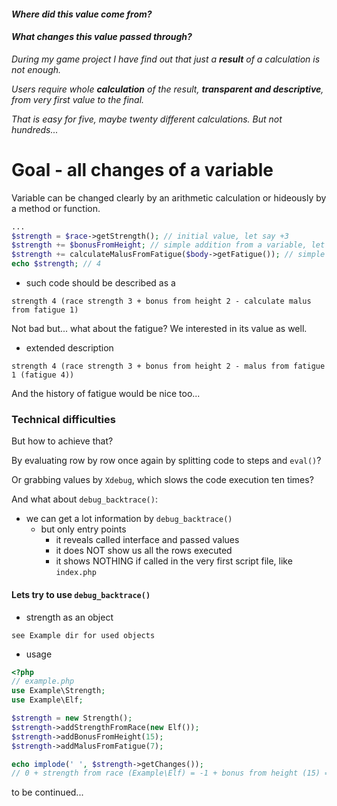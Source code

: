 #### _Where did this value come from?_

#### _What changes this value passed through?_

_During my game project I have find out that just a **result** of a calculation is not enough._

_Users require whole **calculation** of the result, **transparent and descriptive**, from very first value to the final._

_That is easy for five, maybe twenty different calculations. But not hundreds..._

# Goal - all changes of a variable

Variable can be changed clearly by an arithmetic calculation or hideously by a method or function.

```php
...
$strength = $race->getStrength(); // initial value, let say +3
$strength += $bonusFromHeight; // simple addition from a variable, let say 3 += 2
$strength += calculateMalusFromFatigue($body->getFatigue()); // simple addition from a function result, let say 5 += -1
echo $strength; // 4
```
- such code should be described as a
```
strength 4 (race strength 3 + bonus from height 2 - calculate malus from fatigue 1)
```
Not bad but... what about the fatigue? We interested in its value as well.

- extended description
```
strength 4 (race strength 3 + bonus from height 2 - malus from fatigue 1 (fatigue 4))
```
And the history of fatigue would be nice too...

### Technical difficulties
But how to achieve that?

By evaluating row by row once again by splitting code to steps and `eval()`?

Or grabbing values by `Xdebug`, which slows the code execution ten times?

And what about `debug_backtrace()`:

- we can get a lot information by `debug_backtrace()`
    - but only entry points
        - it reveals called interface and passed values
        - it does NOT show us all the rows executed
        - it shows NOTHING if called in the very first script file, like `index.php`

#### Lets try to use `debug_backtrace()`

- strength as an object

`see Example dir for used objects`

- usage

```php
<?php
// example.php
use Example\Strength;
use Example\Elf;

$strength = new Strength();
$strength->addStrengthFromRace(new Elf());
$strength->addBonusFromHeight(15);
$strength->addMalusFromFatigue(7);

echo implode(' ', $strength->getChanges());
// 0 + strength from race (Example\Elf) = -1 + bonus from height (15) = 2 + malus from fatigue (7) = 1
```

to be continued...